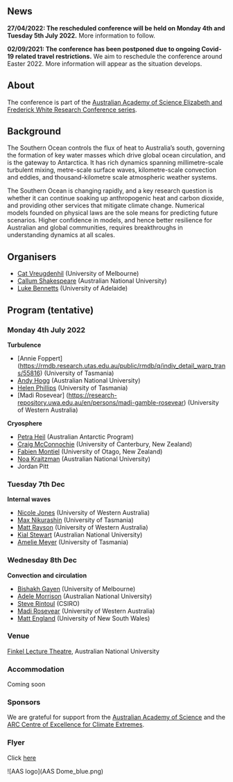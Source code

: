 ## News

**27/04/2022: The rescheduled conference will be held on Monday 4th and Tuesday 5th July 2022.** More information to follow.

**02/09/2021: The conference has been postponed due to ongoing Covid-19 related travel restrictions.** We aim to reschedule the conference around Easter 2022. More information will appear as the situation develops.

## About 

The conference is part of the [Australian Academy of Science Elizabeth and Frederick White Research Conference series](https://www.science.org.au/elizabeth-and-frederick-white-research-conferences).

## Background

The Southern Ocean controls the flux of heat to Australia’s south, governing the formation of key water masses which drive global ocean circulation, and is the gateway to Antarctica. It has rich dynamics spanning millimetre-scale turbulent mixing, metre-scale surface waves, kilometre-scale convection and eddies, and thousand-kilometre scale atmospheric weather systems.

The Southern Ocean is changing rapidly, and a key research question is whether it can continue soaking up anthropogenic heat and carbon dioxide, and providing other services that mitigate climate change. Numerical models founded on physical laws are the sole means for predicting future scenarios. Higher confidence in models, and hence better resilience for Australian and global communities, requires breakthroughs in understanding dynamics at all scales.

## Organisers

- [Cat Vreugdenhil](https://findanexpert.unimelb.edu.au/profile/865785-cat-vreugdenhil) (University of Melbourne)
- [Callum Shakespeare](https://earthsciences.anu.edu.au/people/academics/dr-callum-shakespeare) (Australian National University)
- [Luke Bennetts](https://luke-bennetts.com) (University of Adelaide)

## Program (tentative)

### Monday 4th July 2022

**Turbulence**

- [Annie Foppert] (https://rmdb.research.utas.edu.au/public/rmdb/q/indiv_detail_warp_trans/55816) (University of Tasmania)
- [Andy Hogg](https://earthsciences.anu.edu.au/people/academics/prof-andy-hogg) (Australian  National University)
- [Helen Phillips](https://www.utas.edu.au/profiles/staff/imas/helen-phillips) (University of Tasmania)
- [Madi Rosevear] (https://research-repository.uwa.edu.au/en/persons/madi-gamble-rosevear) (University of Western Australia) 

**Cryosphere**

- [Petra Heil](https://www.antarctica.gov.au/science/meet-our-scientists/dr-petra-heil-sea-ice-scientist/) (Australian Antarctic Program)
- [Craig McConnochie](https://www.canterbury.ac.nz/engineering/contact-us/people/craig-mcconnochie.html) (University of Canterbury, New Zealand)
- [Fabien Montiel](https://www.maths.otago.ac.nz/?people=fabien_montiel) (University of Otago, New Zealand)
- [Noa Kraitzman](https://maths.anu.edu.au/people/academics/noa-kraitzman) (Australian National University)
- Jordan Pitt

### Tuesday 7th Dec

**Internal waves**

- [Nicole Jones](https://research-repository.uwa.edu.au/en/persons/nicole-jones) (University of Western Australia)
- [Max Nikurashin](https://www.utas.edu.au/profiles/staff/imas/max-nikurashin) (University of Tasmania)
- [Matt Rayson](https://research-repository.uwa.edu.au/en/persons/matt-rayson) (University of Western Australia)
- [Kial Stewart](https://earthsciences.anu.edu.au/people/academics/dr-kial-stewart) (Australian National University)
- [Amelie Meyer](https://www.utas.edu.au/profiles/staff/imas/amelie-meyer) (University of Tasmania)


### Wednesday 8th Dec

**Convection and circulation**

- [Bishakh Gayen](https://sites.google.com/site/bishakhdattagayen/) (University of Melbourne)
- [Adele Morrison](https://earthsciences.anu.edu.au/people/academics/dr-adele-morrison) (Australian National University)
- [Steve Rintoul](https://people.csiro.au/r/s/steve-rintoul) (CSIRO)
- [Madi Rosevear](https://research-repository.uwa.edu.au/en/persons/madi-gamble-rosevear) (University of Western Australia)
- [Matt England](https://www.ccrc.unsw.edu.au/ccrc-team/academic-research/matthew-england) (University of New South Wales)

<!--
### Registration

Please register you interest to participate in the conference using the [registration form](https://docs.google.com/forms/d/e/1FAIpQLScLydxWi88FkmubgfVzKhkKyvJC2dJvO7S__UuijOPL5UuakA/viewform)
by **Sunday 10th October 2021**.

Due to Covid-19 capacity restrictions, we cannot guarantee all registrations will be accepted.

-->

### Venue

[Finkel Lecture Theatre](https://studentvip.com.au/anu/main/maps/146896), Australian National University

### Accommodation

Coming soon

### Sponsors

We are grateful for support from the [Australian Academy of Science](https://www.science.org.au) and the [ARC Centre of Excellence for Climate Extremes](https://climateextremes.org.au).

### Flyer

Click [here](https://github.com/lgbennetts/AAS-MSDS0-2021/blob/main/MultiscaleDynamicsSO.pdf)

![AAS logo](AAS Dome_blue.png)
